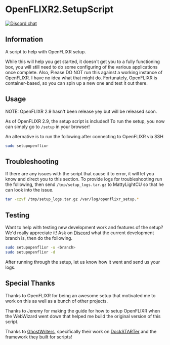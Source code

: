 # OpenFLIXR2.SetupScript
[![Discord chat](https://img.shields.io/discord/505749119802015756.svg?logo=discord)](https://discord.gg/PcCErTQ)
## Information
A script to help with OpenFLIXR setup.

While this will help you get started, it doesn't get you to a fully functioning box, you will still need to do some configuring of the various applications once complete.
Also, Please DO NOT run this against a working instance of OpenFLIXR. I have no idea what that might do. Fortunately, OpenFLIXR is container-based, so you can spin up a new one and test it out there.

## Usage
NOTE: OpenFLIXR 2.9 hasn't been release yey but will be released soon.

As of OpenFLIXR 2.9, the setup script is included!
To run the setup, you now can simply go to `/setup` in your browser!

An alternative is to run the following after connecting to OpenFLIXR via SSH
```bash
sudo setupopenflixr
```

## Troubleshooting
If there are any issues with the script that cause it to error, it will let you know and direct you to this section.
To provide logs for troubleshooting run the following, then send `/tmp/setup_logs.tar.gz` to MattyLightCU so that he can look into the issue.
```bash
tar -czvf /tmp/setup_logs.tar.gz /var/log/openflixr_setup.*
```

## Testing
Want to help with testing new development work and features of the setup? We'd really appreciate it!
Ask on [Discord](https://discord.gg/PcCErTQ) what the current development branch is, then do the following.
```bash
sudo setupopenflixr -u <branch>
sudo setupopenflixr -d
```
After running through the setup, let us know how it went and send us your logs.

## Special Thanks
Thanks to OpenFLIXR for being an awesome setup that motivated me to work on this as well as a bunch of other projects.

Thanks to Jeremy for making the guide for how to setup OpenFLIXR when the WebWizard went down that helped me build the original version of this script.

Thanks to [GhostWriters](https://github.com/GhostWriters), specifically their work on [DockSTARTer](https://github.com/GhostWriters/DockSTARTer) and the framework they built for scripts!

